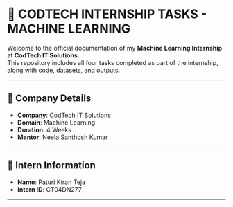 # 🚀 CODTECH INTERNSHIP TASKS - MACHINE LEARNING

Welcome to the official documentation of my **Machine Learning Internship** at **CodTech IT Solutions**.  
This repository includes all four tasks completed as part of the internship, along with code, datasets, and outputs.

---

## 🏢 Company Details

- **Company**: CodTech IT Solutions  
- **Domain**: Machine Learning  
- **Duration**: 4 Weeks  
- **Mentor**: Neela Santhosh Kumar  

---

## 👤 Intern Information

- **Name**: Paturi Kiran Teja  
- **Intern ID**: CT04DN277  

---

